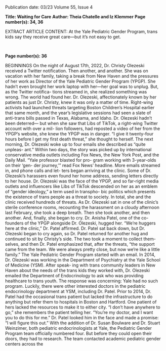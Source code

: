 Publication date: 03/23
Volume 55, Issue 4

**Title: Waiting for Care**
**Author: Theia Chatelle and Iz Klemmer**
**Page number(s): 34, 36**

EXTRACT ARTICLE CONTENT:
At the Yale Pediatric Gender 
Program, trans kids say they receive 
great care—but it’s not easy to get.


<br>

**Page number(s): 36**

BEGINNINGS
On the night of August 17th, 2022, 
Dr. Christy Olezeski received a Twitter 
notification. Then another, and another. 
She was on vacation with her family, taking 
a break from New Haven and the pressures 
of her work as Director of the Yale Pediatric 
Gender Program (YPGP). She hadn’t even 
brought her work laptop with her—her goal 
was to unplug. But, as the Twitter notifica-
tions streamed in, she realized something was 
wrong. The world had found her.
Dr. Olezeski, affectionately known by her 
patients as just Dr. Christy, knew it was only 
a matter of time. Right-wing activists had 
launched threats targeting Boston Children’s 
Hospital earlier that same month, and the 
year’s legislative sessions had seen a slate of 
anti-trans bills passed in Texas, Alabama, and 
Idaho. Dr. Olezeski hadn’t been deterred—
but when she saw that Libs of TikTok, a 
right-wing Twitter account with over a mil-
lion followers, had reposted a video of her 
from the YPGP’s website, she knew the YPGP 
was in danger.
“I give it twenty-four hours before I get 
my first death threat,” she thought to herself. 
The next morning, Dr. Olezeski woke up to 
four emails she described as “quite unpleas-
ant.” Within two days, the story was picked 
up by international conservative media outlets 
including Fox News, the New York Post, and 
the Daily Mail. “Yale professor blasted for pro-
gram working with 3-year-olds on their ‘gen-
der journey,’” read Fox News’ headline. More 
emails streamed in, and phone calls and let-
ters began arriving at the clinic. Some of Dr. 
Olezeski’s harassers even found her home 
address, sending letters directly to her house. 
Dr. Olezeski was the face of the YPGP, and so far-right media 
outlets and influencers like Libs of TikTok descended on her 
as an emblem of “gender ideology,” a term used in transpho-
bic politics which presents the existence of trans people as a 
threat to society. In total, she and the clinic received hundreds 
of threats. 
As Dr. Olezeski sat in one of the clinic’s sterile conference 
rooms, recounting the harassment on a cloudy afternoon last 
February, she took a deep breath. Then she took another, and 
then another. And, finally, she began to cry. Dr. Anisha Patel, 
one of the co-founders of the YPGP alongside Dr. Olezeski, 
hugged her. “We’re huggers here at the clinic,” Dr. Patel 
affirmed. Dr. Patel sat back down, but Dr. Olezeski began to 
cry again, so Dr. Patel returned for another hug and continued 
to sit by Christy’s side. The two took a moment to collect them-
selves, and then Dr. Patel emphasized that, after the threats, 
“the support came from the team. We were always pretty close, 
but now we’re like a little family.” 
The Yale Pediatric Gender Program started with an email. 
In 2014, Dr. Olezeski was working in the Department of 
Psychiatry at the Yale School of Medicine (YSM). After speak-
ing with trans community leaders in New Haven about the 
needs of the trans kids they worked with, Dr. Olezeski emailed 
the Department of Endocrinology to ask who was providing 
healthcare to trans youth. The response was concerning: Yale 
had no such program. Luckily, there were other interested 
doctors in the pediatric endocrinology department at YSM, 
including Dr. Patel. 
Prior to 2014, Dr. Patel had the occasional trans patient 
but lacked the infrastructure to do anything but refer them to 
hospitals in Boston and Hartford. One patient of hers lacked 
the resources to make it to either city. “I don’t have anywhere 
to go,” she remembers the patient telling her. “You’re my doctor, 
and I want you to do this for me.” Dr. Patel looked him in the 
face and made a promise: “I will figure this out.” 
With the addition of Dr. Susan Boulware and Dr. Stuart 
Weinzimer, both pediatric endocrinologists at Yale, the 
Pediatric Gender Program team officially numbered four. But 
before they could open their doors, they had to research. The 
team contacted academic pediatric gender centers across the